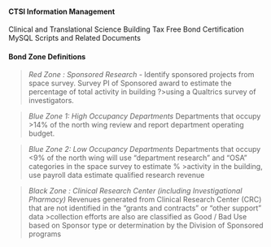####    CTSI Information Management
Clinical and Translational Science Building
Tax Free Bond Certification 
MySQL Scripts and Related Documents


#### Bond Zone Definitions
>*Red Zone : Sponsored Research -* 
>Identify sponsored projects from space survey.  Survey PI of Sponsored award to estimate the percentage of total activity in building ?>using a Qualtrics survey of investigators.   

>*Blue Zone 1: High Occupancy Departments*
>Departments that occupy >14% of the north wing review and report department operating budget.

>*Blue Zone 2: Low Occupancy Departments*
>Departments that occupy <9% of the north wing will use “department research” and “OSA” categories in the space survey to estimate % >activity in the building, use payroll data estimate qualified research revenue 
 
>*Black Zone : Clinical Research Center (including Investigational Pharmacy)* 
>Revenues generated from Clinical Research Center (CRC) that are not identified in the “grants and contracts” or “other support” data >collection efforts are also are classified as Good / Bad Use based on Sponsor type or determination by the Division of Sponsored programs

